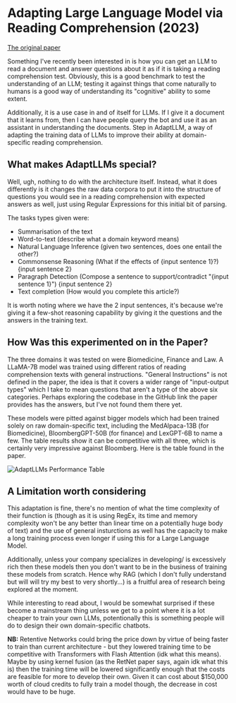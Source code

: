 # Adapting Large Language Model via Reading Comprehension (2023)

[The original paper](https://arxiv.org/pdf/2309.09530.pdf)

Something I've recently been interested in is how you can get an LLM to read a document and answer questions about it as if it is taking a reading comprehension test. Obviously, this is a good benchmark to test the understanding of an LLM; testing it against things that come naturally to humans is a good way of understanding its "cognitive" ability to some extent. 

Additionally, it is a use case in and of itself for LLMs. If I give it a document that it learns from, then I can have people query the bot and use it as an assistant in understanding the documents. Step in AdaptLLM, a way of adapting the training data of LLMs to improve their ability at domain-specific reading comprehension.

## What makes AdaptLLMs special?

Well, ugh, nothing to do with the architecture itself. Instead, what it does differently is it changes the raw data corpora to put it into the structure of questions you would see in a reading comprehension with expected answers as well, just using Regular Expressions for this initial bit of parsing.

The tasks types given were:

* Summarisation of the text
* Word-to-text (describe what a domain keyword means)
* Natural Language Inference (given two sentences, does one entail the other?)
* Commonsense Reasoning (What if the effects of {input sentence 1}?) {input sentence 2}
* Paragraph Detection (Compose a sentence to support/contradict "{input sentence 1}") {input sentence 2}
* Text completion (How would you complete this article?)

It is worth noting where we have the 2 input sentences, it's because we're giving it a few-shot reasoning capability by giving it the questions and the answers in the training text.

## How Was this experimented on in the Paper?

The three domains it was tested on were Biomedicine, Finance and Law. A LLaMA-7B model was trained using different ratios of reading comprehension texts with general instructions. "General Instructions" is not defined in the paper, the idea is that it covers a wider range of "input-output types" which I take to mean questions that aren't a type of the above six categories. Perhaps exploring the codebase in the GitHub link the paper provides has the answers, but I've not found them there yet.

These models were pitted against bigger models which had been trained solely on raw domain-specific text, including the MedAlpaca-13B (for Biomedicine), BloombergGPT-50B (for finance) and LexGPT-6B to name a few. The table results show it can be competitive with all three, which is certainly very impressive against Bloomberg. Here is the table found in the paper.

![AdaptLLMs Performance Table](..\..\..\images\data_science\llm_diary\articles\Adapt_LLMs\AdaptLLMs_performance.png)

## A Limitation worth considering

This adaptation is fine, there's no mention of what the time complexity of their function is (though as it is using RegEx, its time and memory complexity won't be any better than linear time on a potentially huge body of text) and the use of general insturctions as well has the capacity to make a long training process even longer if using this for a Large Language Model. 

Additionally, unless your company specializes in developing/ is excessively rich then these models then you don't want to be in the business of training these models from scratch. Hence why RAG (which I don't fully understand but will will try my best to very shortly...) is a fruitful area of research being explored at the moment.

While interesting to read about, I would be somewhat surprised if these become a mainstream thing unless we get to a point where it is a lot cheaper to train your own LLMs, potentionally this is something people will do to design their own domain-specific chatbots.

**NB:** Retentive Networks could bring the price down by virtue of being faster to train than current architecture - but they lowered training time to be competitive with Transformers with Flash Attention (idk what this means). Maybe by using kernel fusion (as the RetNet paper says, again idk what this is) then the training time will be lowered significantly enough that the costs are feasible for more to develop their own. Given it can cost about $150,000 worth of cloud credits to fully train a model though, the decrease in cost would have to be huge.